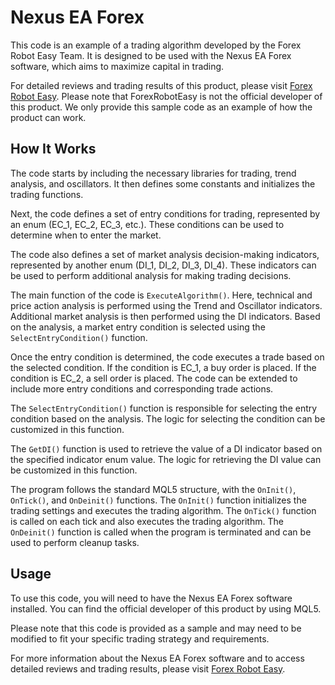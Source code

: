 # Nexus EA Forex

This code is an example of a trading algorithm developed by the Forex Robot Easy Team. It is designed to be used with the Nexus EA Forex software, which aims to maximize capital in trading. 

For detailed reviews and trading results of this product, please visit [Forex Robot Easy](https://forexroboteasy.com/forex-robot-review/nexus-ea-forex-review-maximizing-capital-in-trading/). Please note that ForexRobotEasy is not the official developer of this product. We only provide this sample code as an example of how the product can work.

## How It Works

The code starts by including the necessary libraries for trading, trend analysis, and oscillators. It then defines some constants and initializes the trading functions.

Next, the code defines a set of entry conditions for trading, represented by an enum (EC_1, EC_2, EC_3, etc.). These conditions can be used to determine when to enter the market.

The code also defines a set of market analysis decision-making indicators, represented by another enum (DI_1, DI_2, DI_3, DI_4). These indicators can be used to perform additional analysis for making trading decisions.

The main function of the code is `ExecuteAlgorithm()`. Here, technical and price action analysis is performed using the Trend and Oscillator indicators. Additional market analysis is then performed using the DI indicators. Based on the analysis, a market entry condition is selected using the `SelectEntryCondition()` function.

Once the entry condition is determined, the code executes a trade based on the selected condition. If the condition is EC_1, a buy order is placed. If the condition is EC_2, a sell order is placed. The code can be extended to include more entry conditions and corresponding trade actions.

The `SelectEntryCondition()` function is responsible for selecting the entry condition based on the analysis. The logic for selecting the condition can be customized in this function.

The `GetDI()` function is used to retrieve the value of a DI indicator based on the specified indicator enum value. The logic for retrieving the DI value can be customized in this function.

The program follows the standard MQL5 structure, with the `OnInit()`, `OnTick()`, and `OnDeinit()` functions. The `OnInit()` function initializes the trading settings and executes the trading algorithm. The `OnTick()` function is called on each tick and also executes the trading algorithm. The `OnDeinit()` function is called when the program is terminated and can be used to perform cleanup tasks.

## Usage

To use this code, you will need to have the Nexus EA Forex software installed. You can find the official developer of this product by using MQL5.

Please note that this code is provided as a sample and may need to be modified to fit your specific trading strategy and requirements.

For more information about the Nexus EA Forex software and to access detailed reviews and trading results, please visit [Forex Robot Easy](https://forexroboteasy.com/forex-robot-review/nexus-ea-forex-review-maximizing-capital-in-trading/).
